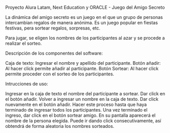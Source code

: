 Proyecto Alura Latam, Next Education y ORACLE - Juego del Amigo Secreto

La dinámica del amigo secreto es un juego en el que un grupo de personas intercambian regalos de manera anónima. Es un juego popular en fiestas festivas, pera sortear regalos, sorpresas, etc.

Para jugar, se eligen los nombres de los participantes al azar y se procede a realizar el sorteo.

Descripción de los componentes del software:

Caja de texto: Ingresar el nombre y apellido del participante.
Botón añadir: Al hacer click permite añadir al participante.
Botón Sortear: Al hacer click permite proceder con el sorteo de los participantes.

Intrucciones de uso:

Ingresar en la caja de texto el nombre del participante a sortear.
Dar click en el botón añadir.
Volver a ingresar un nombre en la caja de texto.
Dar click nuevamente en el botón añadir.
Hacer este proceso hasta que haya terminado de ingresar todos los participantes.
Una vez terminado el ingreso, dar click en el botón sortear amigo.
En su pantalla aparecerá el nombre de la persona elegida.
Puede ir dando click consecutivamente, así obtendrá de forma aleatoria los nombres sorteados.

